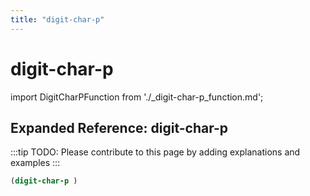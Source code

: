 ```yaml
---
title: "digit-char-p"
---
```


# digit-char-p

import DigitCharPFunction from './_digit-char-p_function.md';

<DigitCharPFunction />

## Expanded Reference: digit-char-p

:::tip
TODO: Please contribute to this page by adding explanations and examples
:::

```lisp
(digit-char-p )
```
